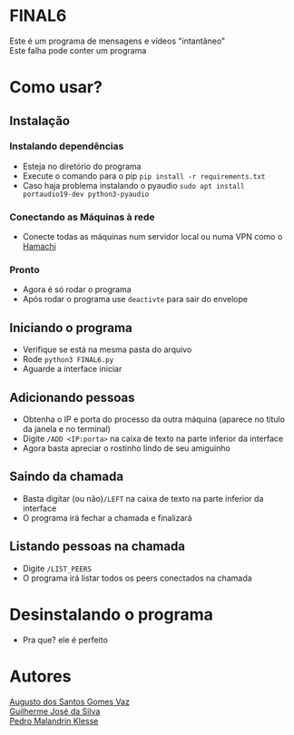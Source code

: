 # FINAL6
Este é um programa de mensagens e vídeos "intantâneo"\
Este falha pode conter um programa

# Como usar?
## Instalação
### Instalando dependências
* Esteja no diretório do programa
* Execute o comando para o pip ```pip install -r requirements.txt```
* Caso haja problema instalando o pyaudio ```sudo apt install portaudio19-dev python3-pyaudio```

### Conectando as Máquinas à rede
* Conecte todas as máquinas num servidor local ou numa VPN como o [Hamachi](https://vpn.net/)

### Pronto
* Agora é só rodar o programa
* Após rodar o programa use ```deactivte``` para sair do envelope

## Iniciando o programa
* Verifique se está na mesma pasta do arquivo
* Rode ```python3 FINAL6.py```
* Aguarde a interface iniciar

## Adicionando pessoas
* Obtenha o IP e porta do processo da outra máquina (aparece no título da janela e no terminal)
* Digite ```/ADD <IP:porta>``` na caixa de texto na parte inferior da interface
* Agora basta apreciar o rostinho lindo de seu amiguinho

## Saindo da chamada
* Basta digitar (ou não)```/LEFT``` na caixa de texto na parte inferior da interface
* O programa irá fechar a chamada e finalizará

## Listando pessoas na chamada
* Digite ```/LIST_PEERS```
* O programa irá listar todos os peers conectados na chamada

# Desinstalando o programa
* Pra que? ele é perfeito

# Autores
[Augusto dos Santos Gomes Vaz](https://github.com/Augustodsgv)\
[Guilherme José da Silva](https://github.com/GuiJoseh)\
[Pedro Malandrin Klesse](https://github.com/Klesse)
